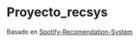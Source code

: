 # Proyecto_recsys

Basado en [Spotify-Recomendation-System](https://github.com/abdelrhmanelruby/Spotify-Recommendation-System)